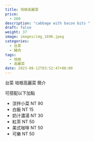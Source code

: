 ```yaml
---
title: 培根高麗菜
price:
  - 260
description: "cabbage with bacon bits "
draft: false
weight: 37
image: images/img_1696.jpeg
categories:
  - 台菜
  - 豬肉
tags:
  - 培根
  - 高麗菜
date: 2023-08-12T03:52:47+08:00
---
```


台菜 培根高麗菜 簡介

可搭配以下加點

- 涼拌小菜  NT 90
- 白飯 NT 15
- 奶汁濃湯 NT 30
- 紅茶  NT 50
- 美式咖啡 NT 50
- 可樂 NT 50
